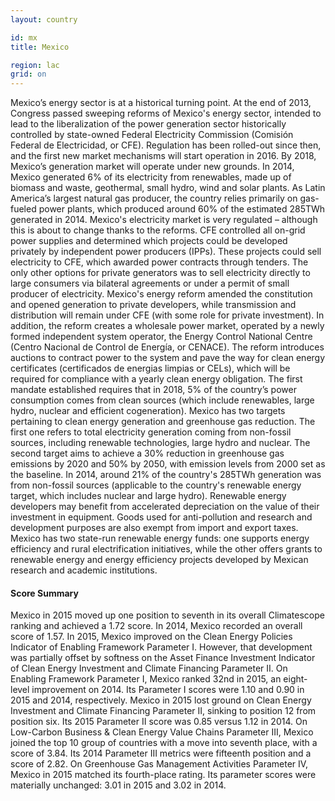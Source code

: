 ```yaml
---
layout: country

id: mx
title: Mexico

region: lac
grid: on
---
```

Mexico’s energy sector is at a historical turning point. At the end of 2013, Congress passed sweeping reforms of Mexico's energy sector, intended to lead to the liberalization of the power generation sector historically controlled by state-owned Federal Electricity Commission (Comisión Federal de Electricidad, or CFE). Regulation has been rolled-out since then, and the first new market mechanisms will start operation in 2016. By 2018, Mexico’s generation market will operate under new grounds.
In 2014, Mexico generated 6% of its electricity from renewables, made up of biomass and waste, geothermal, small hydro, wind and solar plants. As Latin America’s largest natural gas producer, the country relies primarily on gas-fueled power plants, which produced around 60% of the estimated 285TWh generated in 2014.
Mexico's electricity market is very regulated – although this is about to change thanks to the reforms.  CFE controlled all on-grid power supplies and determined which projects could be developed privately by independent power producers (IPPs). These projects could sell electricity to CFE, which awarded power contracts through tenders. The only other options for private generators was to sell electricity directly to large consumers via bilateral agreements or under a permit of small producer of electricity. 
Mexico's energy reform amended the constitution and opened generation to private developers, while transmission and distribution will remain under CFE (with some role for private investment). In addition, the reform creates a wholesale power market, operated by a newly formed independent system operator, the Energy Control National Centre (Centro Nacional de Control de Energía, or CENACE). The reform introduces auctions to contract power to the system and pave the way for clean energy certificates (certificados de energias limpias or CELs), which will be required for compliance with a yearly clean energy obligation. The first mandate established requires that in 2018, 5% of the country’s power consumption comes from clean sources (which include renewables, large hydro, nuclear and efficient cogeneration). 
Mexico has two targets pertaining to clean energy generation and greenhouse gas reduction. The first one refers to total electricity generation coming from non-fossil sources, including renewable technologies, large hydro and nuclear. The second target aims to achieve a 30% reduction in greenhouse gas emissions by 2020 and 50% by 2050, with emission levels from 2000 set as the baseline. In 2014, around 21% of the country's 285TWh generation was from non-fossil sources (applicable to the country's renewable energy target, which includes nuclear and large hydro). 
Renewable energy developers may benefit from accelerated depreciation on the value of their investment in equipment. Goods used for anti-pollution and research and development purposes are also exempt from import and export taxes. Mexico has two state-run renewable energy funds: one supports energy efficiency and rural electrification initiatives, while the other offers grants to renewable energy and energy efficiency projects developed by Mexican research and academic institutions.


#### Score Summary

Mexico in 2015 moved up one position to seventh in its overall Climatescope ranking and achieved a 1.72 score. In 2014, Mexico recorded an overall score of 1.57.
In 2015, Mexico improved on the Clean Energy Policies Indicator of Enabling Framework Parameter I. However, that development was partially offset by softness on the Asset Finance Investment Indicator of Clean Energy Investment and Climate Financing Parameter II.
On Enabling Framework Parameter I, Mexico ranked 32nd in 2015, an eight-level improvement on 2014. Its Parameter I scores were 1.10 and 0.90 in 2015 and 2014, respectively.
Mexico in 2015 lost ground on Clean Energy Investment and Climate Financing Parameter II, sinking to position 12 from position six. Its 2015 Parameter II score was 0.85 versus 1.12 in 2014.
On Low-Carbon Business & Clean Energy Value Chains Parameter III, Mexico joined the top 10 group of countries with a move into seventh place, with a score of 3.84. Its 2014 Parameter III metrics were fifteenth position and a score of 2.82.
On Greenhouse Gas Management Activities Parameter IV, Mexico in 2015 matched its fourth-place rating. Its parameter scores were materially unchanged: 3.01 in 2015 and 3.02 in 2014.
